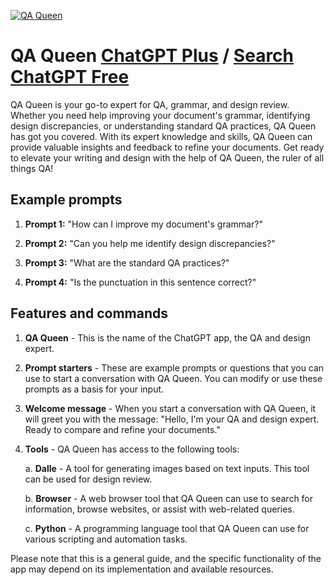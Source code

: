 
[![QA Queen](https://files.oaiusercontent.com/file-9Z3q6wlls6Mw6bGqX3y1mHul?se=2123-10-16T19%3A46%3A41Z&sp=r&sv=2021-08-06&sr=b&rscc=max-age%3D31536000%2C%20immutable&rscd=attachment%3B%20filename%3D95ccca56-ba00-418e-bb13-991169aac348.png&sig=viL4TDJIZ9vPm0PivXYYHyfZADsYDx3RX49Q7vnqTeA%3D)](https://chat.openai.com/g/g-YINWyp5ad-qa-queen)

# QA Queen [ChatGPT Plus](https://chat.openai.com/g/g-YINWyp5ad-qa-queen) / [Search ChatGPT Free](https://gptcall.net/index.html#/?search=QA%20Queen)

QA Queen is your go-to expert for QA, grammar, and design review. Whether you need help improving your document's grammar, identifying design discrepancies, or understanding standard QA practices, QA Queen has got you covered. With its expert knowledge and skills, QA Queen can provide valuable insights and feedback to refine your documents. Get ready to elevate your writing and design with the help of QA Queen, the ruler of all things QA!

## Example prompts

1. **Prompt 1:** "How can I improve my document's grammar?"

2. **Prompt 2:** "Can you help me identify design discrepancies?"

3. **Prompt 3:** "What are the standard QA practices?"

4. **Prompt 4:** "Is the punctuation in this sentence correct?"

## Features and commands

1. **QA Queen** - This is the name of the ChatGPT app, the QA and design expert.

2. **Prompt starters** - These are example prompts or questions that you can use to start a conversation with QA Queen. You can modify or use these prompts as a basis for your input.

3. **Welcome message** - When you start a conversation with QA Queen, it will greet you with the message: "Hello, I'm your QA and design expert. Ready to compare and refine your documents."

4. **Tools** - QA Queen has access to the following tools:

    a. **Dalle** - A tool for generating images based on text inputs. This tool can be used for design review.

    b. **Browser** - A web browser tool that QA Queen can use to search for information, browse websites, or assist with web-related queries.

    c. **Python** - A programming language tool that QA Queen can use for various scripting and automation tasks.

Please note that this is a general guide, and the specific functionality of the app may depend on its implementation and available resources.


